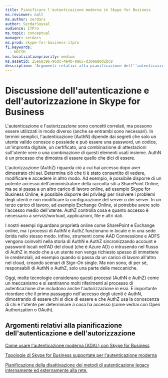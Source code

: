 ```yaml
---
title: Pianificare l'autenticazione moderna in Skype for Business
ms.reviewer: null
ms.author: serdars
author: SerdarSoysal
audience: ITPro
ms.topic: conceptual
manager: serdars
ms.prod: skype-for-business-itpro
f1.keywords:
  - NOCSH
ms.localizationpriority: medium
ms.assetid: 25e68396-96dc-4e4b-8a65-d30ea80d1bc9
description: 'Argomenti relativi alla pianificazione dell''autenticazione e dell''Skype for Business Server, inclusa l''integrazione con altri prodotti'
---
```


# <a name="discussing-authentication-and-authorization-in-skype-for-business"></a>Discussione dell'autenticazione e dell'autorizzazione in Skype for Business

L'autenticazione e l'autorizzazione sono concetti correlati, ma possono essere utilizzati in modo diverso (anche se entrambi sono necessari). In termini semplici, l'autenticazione (AuthN) dipende dai segreti che solo un utente valido conosce o possiede e può essere una password, un codice, un'impronta digitale, un certificato, una combinazione di attestazioni sull'utente vere o una combinazione di questi elementi usati insieme. AuthN è un processo che dimostra di essere quello che dici di essere.

L'autorizzazione (AuthZ) riguarda ciò a cui hai accesso dopo aver dimostrato chi sei. Determina ciò che ti è stato consentito di vedere, modificare e accedere in altro modo. Ad esempio, è possibile disporre di un potente accesso dell'amministratore della raccolta siti a SharePoint Online, ma se si passa a un altro carico di lavoro online, ad esempio Skype for Business Online, è possibile disporre dei privilegi per risolvere i problemi degli utenti e non modificare la configurazione del server o dei server. In un terzo carico di lavoro, ad esempio Exchange Online, si potrebbe avere solo l'accesso medio dell'utente. AuthZ controlla cosa e quanto accesso è necessario a servizi/worload, applicazioni, file e altri dati.

I nostri esempi riguardano proprietà online come SharePoint e Exchange online, ma i processi di AuthN e AuthZ funzionano in locale e in una sede ibrida nello stesso modo. Infine, strumenti come AAD Connessione e ADFS vengono coinvolti nella storia di AuthN e AuthZ sincronizzando account e password locali nell'AD del cloud (che è Azure AD) o intrusendo nel flusso di AuthZ in modo che a un utente non venga richiesto spesso di immettere le credenziali, ad esempio quando si passa da un carico di lavoro all'altro nel cloud, creando scenari di Sign-On single. Ma non sono, di per sé, responsabili di AuthN o AuthZ, solo una parte delle meccaniche.

Oggi, molte tecnologie considerano questi processi (AuthN e AuthZ) come un meccanismo e si sentiranno molti riferimenti al processo di autenticazione che includono anche l'autorizzazione in essi. È importante ricordare che il primo passaggio nell'accesso degli utenti è AuthN, dimostrando di essere chi si dice di essere e che AuthZ usa la conoscenza di chi è l'utente per determinare a cosa ha accesso (come vedrai con Open Authorization o OAuth).

  
## <a name="authentication-and-authorization-planning-topics"></a>Argomenti relativi alla pianificazione dell'autenticazione e dell'autorizzazione

[Come usare l'autenticazione moderna (ADAL) con Skype for Business](plan-adal.md)

[Topologie di Skype for Business supportate per l'autenticazione moderna](topologies-supported.md)

[Pianificazione della disattivazione dei metodi di autenticazione legacy internamente ed esternamente alla rete.](turn-on-modern-auth.md)


